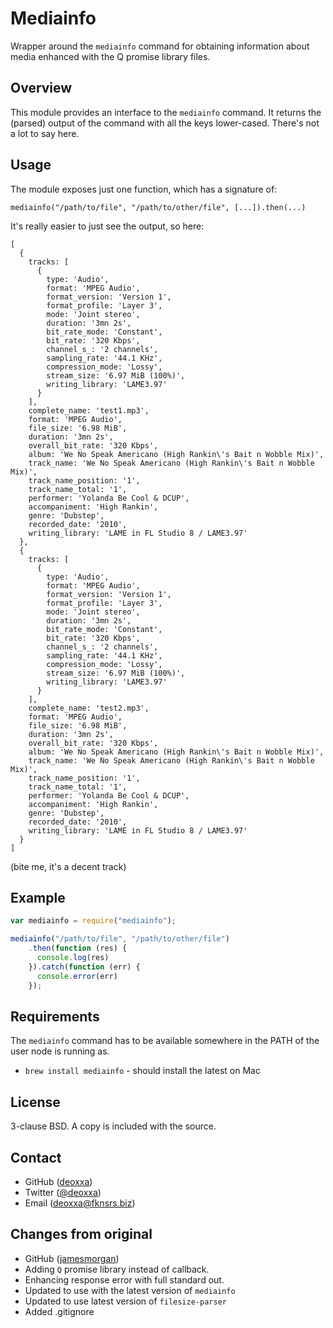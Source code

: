Mediainfo
=========

Wrapper around the `mediainfo` command for obtaining information about media enhanced with the Q promise library
files.

Overview
--------

This module provides an interface to the `mediainfo` command. It returns the
(parsed) output of the command with all the keys lower-cased. There's not a lot
to say here.

Usage
-----

The module exposes just one function, which has a signature of:

`mediainfo("/path/to/file", "/path/to/other/file", [...]).then(...)`

It's really easier to just see the output, so here:

```
[
  {
    tracks: [
      {
        type: 'Audio',
        format: 'MPEG Audio',
        format_version: 'Version 1',
        format_profile: 'Layer 3',
        mode: 'Joint stereo',
        duration: '3mn 2s',
        bit_rate_mode: 'Constant',
        bit_rate: '320 Kbps',
        channel_s_: '2 channels',
        sampling_rate: '44.1 KHz',
        compression_mode: 'Lossy',
        stream_size: '6.97 MiB (100%)',
        writing_library: 'LAME3.97'
      }
    ],
    complete_name: 'test1.mp3',
    format: 'MPEG Audio',
    file_size: '6.98 MiB',
    duration: '3mn 2s',
    overall_bit_rate: '320 Kbps',
    album: 'We No Speak Americano (High Rankin\'s Bait n Wobble Mix)',
    track_name: 'We No Speak Americano (High Rankin\'s Bait n Wobble Mix)',
    track_name_position: '1',
    track_name_total: '1',
    performer: 'Yolanda Be Cool & DCUP',
    accompaniment: 'High Rankin',
    genre: 'Dubstep',
    recorded_date: '2010',
    writing_library: 'LAME in FL Studio 8 / LAME3.97'
  },
  {
    tracks: [
      {
        type: 'Audio',
        format: 'MPEG Audio',
        format_version: 'Version 1',
        format_profile: 'Layer 3',
        mode: 'Joint stereo',
        duration: '3mn 2s',
        bit_rate_mode: 'Constant',
        bit_rate: '320 Kbps',
        channel_s_: '2 channels',
        sampling_rate: '44.1 KHz',
        compression_mode: 'Lossy',
        stream_size: '6.97 MiB (100%)',
        writing_library: 'LAME3.97'
      }
    ],
    complete_name: 'test2.mp3',
    format: 'MPEG Audio',
    file_size: '6.98 MiB',
    duration: '3mn 2s',
    overall_bit_rate: '320 Kbps',
    album: 'We No Speak Americano (High Rankin\'s Bait n Wobble Mix)',
    track_name: 'We No Speak Americano (High Rankin\'s Bait n Wobble Mix)',
    track_name_position: '1',
    track_name_total: '1',
    performer: 'Yolanda Be Cool & DCUP',
    accompaniment: 'High Rankin',
    genre: 'Dubstep',
    recorded_date: '2010',
    writing_library: 'LAME in FL Studio 8 / LAME3.97'
  }
]
```

(bite me, it's a decent track)

Example
-------

```javascript
var mediainfo = require("mediainfo");

mediainfo("/path/to/file", "/path/to/other/file")
    .then(function (res) {
      console.log(res)
    }).catch(function (err) {
      console.error(err)
    });
```

Requirements
------------

The `mediainfo` command has to be available somewhere in the PATH of the user
node is running as.

* `brew install mediainfo` - should install the latest on Mac

License
-------

3-clause BSD. A copy is included with the source.

Contact
-------

* GitHub ([deoxxa](http://github.com/deoxxa))
* Twitter ([@deoxxa](http://twitter.com/deoxxa))
* Email ([deoxxa@fknsrs.biz](mailto:deoxxa@fknsrs.biz))

Changes from original
---------------------

* GitHub ([jamesmorgan](http://github.com/jamesmorgan))
* Adding `Q` promise library instead of callback.
* Enhancing response error with full standard out.
* Updated to use with the latest version of `mediainfo`
* Updated to use latest version of `filesize-parser`
* Added .gitignore
